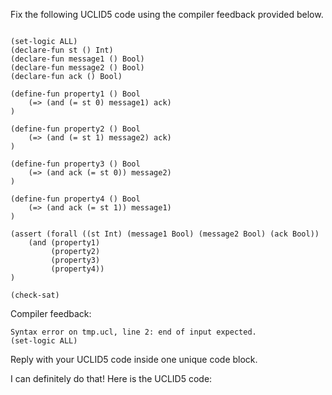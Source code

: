 
Fix the following UCLID5 code using the compiler feedback provided below.

```

(set-logic ALL)
(declare-fun st () Int)
(declare-fun message1 () Bool)
(declare-fun message2 () Bool)
(declare-fun ack () Bool)

(define-fun property1 () Bool
    (=> (and (= st 0) message1) ack)
)

(define-fun property2 () Bool
    (=> (and (= st 1) message2) ack)
)

(define-fun property3 () Bool
    (=> (and ack (= st 0)) message2)
)

(define-fun property4 () Bool
    (=> (and ack (= st 1)) message1)
)

(assert (forall ((st Int) (message1 Bool) (message2 Bool) (ack Bool))
    (and (property1) 
         (property2) 
         (property3) 
         (property4))
)

(check-sat)
```

Compiler feedback:

```
Syntax error on tmp.ucl, line 2: end of input expected.
(set-logic ALL)

```
Reply with your UCLID5 code inside one unique code block.

I can definitely do that! Here is the UCLID5 code:
```
